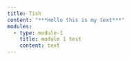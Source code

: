 ```yaml
---
title: Tish
content: "***Hello this is my text***"
modules:
  - type: module-1
    title: module 1 test
    content: text
---
```

